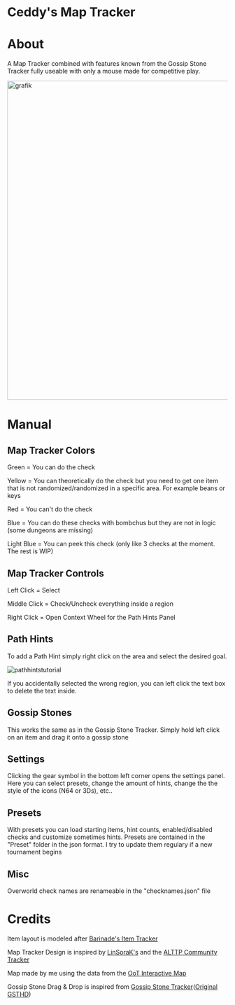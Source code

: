# Ceddy's Map Tracker
# About
A Map Tracker combined with features known from the Gossip Stone Tracker fully useable with only a mouse made for competitive play. 

<img width="1585" height="729" alt="grafik" src="https://github.com/user-attachments/assets/94f20d53-d653-4eea-80a0-dcbf8ad016d8" />

# Manual
## Map Tracker Colors
Green = You can do the check

Yellow = You can theoretically do the check but you need to get one item that is not randomized/randomized in a specific area. For example beans or keys

Red = You can't do the check

Blue = You can do these checks with bombchus but they are not in logic (some dungeons are missing)

Light Blue = You can peek this check (only like 3 checks at the moment. The rest is WIP)
## Map Tracker Controls
Left Click = Select

Middle Click = Check/Uncheck everything inside a region

Right Click = Open Context Wheel for the Path Hints Panel

## Path Hints
To add a Path Hint simply right click on the area and select the desired goal.

![pathhintstutorial](https://github.com/user-attachments/assets/b40c828d-195d-44d8-b831-3e16c242c317)

If you accidentally selected the wrong region, you can left click the text box to delete the text inside.

## Gossip Stones
This works the same as in the Gossip Stone Tracker. Simply hold left click on an item and drag it onto a gossip stone
## Settings
Clicking the gear symbol in the bottom left corner opens the settings panel. Here you can select presets, change the amount of hints, change the the style of the icons (N64 or 3Ds), etc..
## Presets
With presets you can load starting items, hint counts, enabled/disabled checks and customize sometimes hints. Presets are contained in the "Preset" folder in the json format. I try to update them regulary if a new tournament begins
## Misc
Overworld check names are renameable in the "checknames.json" file
# Credits
Item layout is modeled after [Barinade's Item Tracker](https://wiki.ootrandomizer.com/index.php/Trackers#Barinade's_Item_Tracker)

Map Tracker Design is inspired by [LinSoraK's](https://discord.com/invite/n7AzcMpwXf) and the [ALTTP Community Tracker](https://alttprtracker.dunka.net/)

Map made by me using the data from the [OoT Interactive Map](https://ootmap.com)

Gossip Stone Drag & Drop is inspired from [Gossip Stone Tracker](https://github.com/HapaxL/GSTHD)([Original GSTHD](https://github.com/Draeko/ootr_gst/tree/ladder_version))

